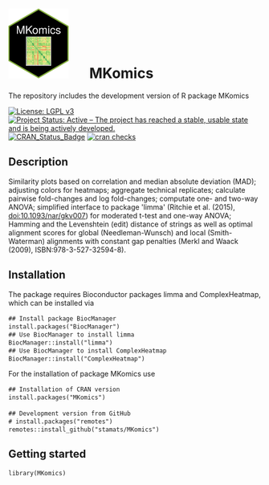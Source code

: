 # <img src="https://github.com/stamats/MKomics/raw/master/hex-MKomics.png" alt="MKomics" width="120"/> &emsp; MKomics
The repository includes the development version of R package MKomics

[![License: LGPL v3](https://img.shields.io/badge/License-LGPL%20v3-blue.svg)](https://www.gnu.org/licenses/lgpl-3.0)
[![Project Status: Active – The project has reached a stable, usable state and is being actively developed.](https://www.repostatus.org/badges/latest/active.svg)](https://www.repostatus.org/#active)
[![CRAN_Status_Badge](http://www.r-pkg.org/badges/version/MKomics)](http://cran.r-project.org/package=MKomics)
[![cran checks](https://cranchecks.info/badges/summary/MKomics)](https://cran.r-project.org/web/checks/check_results_MKomics.html)

## Description
Similarity plots based on correlation and median absolute deviation (MAD); 
adjusting colors for heatmaps; aggregate technical replicates; calculate 
pairwise fold-changes and log fold-changes; computate one- and two-way ANOVA; 
simplified interface to package 'limma' (Ritchie et al. (2015), <doi:10.1093/nar/gkv007>) 
for moderated t-test and one-way ANOVA; Hamming and the Levenshtein (edit) 
distance of strings as well as optimal alignment scores for global (Needleman-Wunsch) 
and local (Smith-Waterman) alignments with constant gap penalties 
(Merkl and Waack (2009), ISBN:978-3-527-32594-8).

## Installation
The package requires Bioconductor packages limma and ComplexHeatmap, which can be 
installed via

```{r, eval = FALSE}
## Install package BiocManager
install.packages("BiocManager")
## Use BiocManager to install limma
BiocManager::install("limma")
## Use BiocManager to install ComplexHeatmap
BiocManager::install("ComplexHeatmap")
```

For the installation of package MKomics use

```{r, eval = FALSE}
## Installation of CRAN version
install.packages("MKomics")

## Development version from GitHub
# install.packages("remotes")
remotes::install_github("stamats/MKomics")
```

## Getting started

```{r}
library(MKomics)
```
